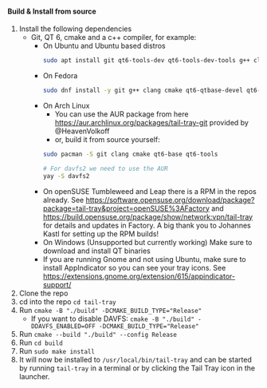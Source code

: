 #### Build & Install from source
1. Install the following dependencies
   * Git, QT 6, cmake and a c++ compiler, for example:
      * On Ubuntu and Ubuntu based distros
         ```bash
         sudo apt install git qt6-tools-dev qt6-tools-dev-tools g++ clang cmake davfs2
         ```
     * On Fedora
        ```bash
        sudo dnf install -y git g++ clang cmake qt6-qtbase-devel qt6-qttools-devel qt6-qtbase-private-devel davfs2
        ```
      * On Arch Linux
        * You can use the AUR package from here https://aur.archlinux.org/packages/tail-tray-git provided by @HeavenVolkoff
        * or, build it from source yourself:
         ```bash
         sudo pacman -S git clang cmake qt6-base qt6-tools
         ```
        ```bash 
        # For davfs2 we need to use the AUR
        yay -S davfs2
        ```
      * On openSUSE Tumbleweed and Leap there is a RPM in the repos already. See https://software.opensuse.org/download/package?package=tail-tray&project=openSUSE%3AFactory and https://build.opensuse.org/package/show/network:vpn/tail-tray for details and updates in Factory. A big thank you to Johannes Kastl for setting up the RPM builds!
      * On Windows (Unsupported but currently working)
        Make sure to download and install QT binaries
      * If you are running Gnome and not using Ubuntu, make sure to install AppIndicator so you can see your tray icons. See https://extensions.gnome.org/extension/615/appindicator-support/
2. Clone the repo
3. cd into the repo `cd tail-tray`
4. Run `cmake -B "./build" -DCMAKE_BUILD_TYPE="Release"`
   * If you want to disable DAVFS: `cmake -B "./build" -DDAVFS_ENABLED=OFF -DCMAKE_BUILD_TYPE="Release"`
5. Run `cmake --build "./build" --config Release`
6. Run `cd build`
7. Run `sudo make install`
8. It will now be installed to `/usr/local/bin/tail-tray` and can be started by running `tail-tray` in a terminal or by clicking the Tail Tray icon in the launcher.